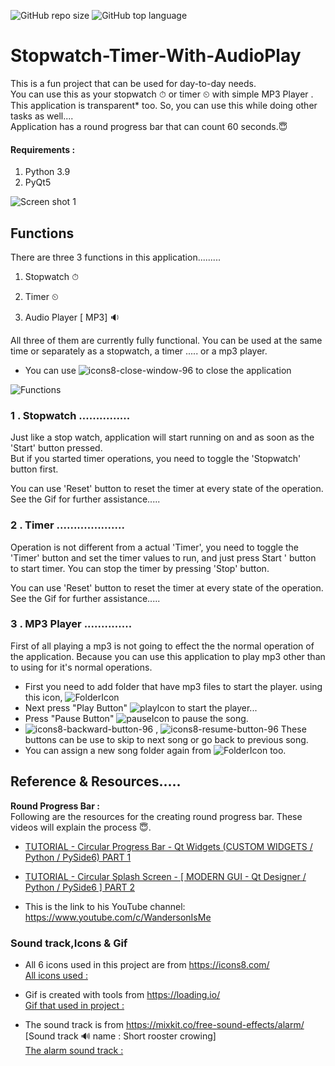 ![GitHub repo size](https://img.shields.io/github/repo-size/MalakaSupun/MS_Stopwatch-Timer-With-AudioPlay?logo=GitHub&style=for-the-badge)
![GitHub top language](https://img.shields.io/github/languages/top/MalakaSupun/MS_Stopwatch-Timer-With-AudioPlay?logo=Python&style=for-the-badge)
# Stopwatch-Timer-With-AudioPlay

This is a fun project that can be used for day-to-day needs.<br />
You can use this as your stopwatch ⏱ or timer ⏲ with simple MP3 Player .<br />
This application is transparent* too. So, you can use this while doing other tasks as well.... <br />
Application has a round progress bar that can count 60 seconds.😇

#### Requirements :

1. Python 3.9
2. PyQt5

![Screen shot 1](https://user-images.githubusercontent.com/71941117/189807884-91b07974-742c-4061-af26-37c02cea118d.jpg)


## Functions
There are three 3 functions in this application.........

1. Stopwatch ⏱ 

2. Timer ⏲ 

3. Audio Player [ MP3] 🔉 

All three of them are currently fully functional. You can be used at the same time or separately as a stopwatch, a timer ..... or a mp3 player.
* You can use ![icons8-close-window-96](https://user-images.githubusercontent.com/71941117/190925878-cfd89ff7-c7a2-434b-9076-66833258f4f4.png)
to close the application <br />

![Functions](https://user-images.githubusercontent.com/71941117/190486218-ad8a415f-b638-407e-8b84-fa5d34abc057.gif)
 
### 1 . Stopwatch  ............... 
Just like a stop watch, application will start running on and as soon as the 'Start' button pressed. <br />
But if you started timer operations, you need to toggle the 'Stopwatch' button first. 

You can use 'Reset' button to reset the timer at every state of the operation.<br />
See the Gif for further assistance.....

### 2 . Timer ....................
Operation  is not different from a actual 'Timer', you need to toggle the 'Timer' button and set the timer values to run, and just press Start ' button to start timer. You can stop the timer by pressing 'Stop' button. <br />

You can use 'Reset' button to reset the timer at every state of the operation.<br />
See the Gif for further assistance.....

### 3 . MP3 Player ..............
First of all playing a mp3 is not going to effect the the normal operation of the application. Because you can use this application to play mp3 other than to using for it's normal operations.<br />

* First you need to add folder that have mp3 files to start the player. using this icon, ![FolderIcon](https://user-images.githubusercontent.com/71941117/190924503-d00a94ec-d1d5-4517-8929-607fcd3e7b03.png)
* Next press "Play Button" ![playIcon](https://user-images.githubusercontent.com/71941117/190924722-c50bd1e5-3a63-4d02-8346-ebd62b3770a5.png) to start the player...
* Press "Pause Button" ![pauseIcon](https://user-images.githubusercontent.com/71941117/190924829-97283423-45a2-4d2c-8df9-df8b3e9cb952.png)
  to pause the song. 
* ![icons8-backward-button-96](https://user-images.githubusercontent.com/71941117/190924877-7af6fbf4-b517-43b9-a470-b6362a64ab79.png) ,
![icons8-resume-button-96](https://user-images.githubusercontent.com/71941117/190924880-f4a8fd22-58ad-4de6-8d58-0cdb762f98f5.png) These buttons can be use to skip to next song or go back to previous song.
* You can assign a new song folder again from ![FolderIcon](https://user-images.githubusercontent.com/71941117/190925000-0ce414ef-8b5d-4d58-9fd4-290a33c53f9f.png) too. <br />

## Reference & Resources.....
**Round Progress Bar :** <br />
Following are the resources for the creating round progress bar. These videos will explain the process 😇. <br />
* [TUTORIAL - Circular Progress Bar - Qt Widgets (CUSTOM WIDGETS / Python / PySide6) PART 1](https://www.youtube.com/watch?v=E7lhFwcDpMI&t=135s)  <br />
* [TUTORIAL - Circular Splash Screen - [ MODERN GUI - Qt Designer / Python / PySide6 ] PART 2](https://www.youtube.com/watch?v=LSKbjuWvoN4)  <br />

* This is the link to his YouTube channel: https://www.youtube.com/c/WandersonIsMe <br />

### Sound track,Icons & Gif

* All 6 icons used in this project are from https://icons8.com/   <br />
[All icons used :](https://github.com/MalakaSupun/MS_Stopwatch-Timer-With-AudioPlay/tree/main/Icons)

* Gif is created with tools from https://loading.io/  <br />
[Gif that used in project :](https://github.com/MalakaSupun/MS_Stopwatch-Timer-With-AudioPlay/tree/main/GIFs)

* The sound track is from https://mixkit.co/free-sound-effects/alarm/   <br />
[Sound track 🔊 name : Short rooster crowing]  <br />
[The alarm sound track :](https://github.com/MalakaSupun/MS_Stopwatch-Timer-With-AudioPlay/tree/main/Sounds)
